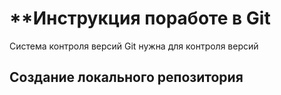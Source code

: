 # **Инструкция поработе в Git

Система контроля версий Git нужна для контроля версий

## Создание локального репозитория

